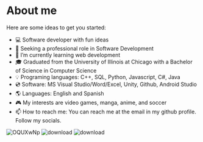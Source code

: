 # About me

Here are some ideas to get you started:
- 💻 Software developer with fun ideas
- 💼 Seeking a professional role in Software Development
- 🌱 I’m currently learning web development
- 🎓 Graduated from the University of Illinois at Chicago with a Bachelor of Science in Computer Science
- 💡 Programing languages: C++, SQL, Python, Javascript, C#, Java
- 💿 Software: MS Visual Studio/Word/Excel, Unity, Github, Android Studio
- 🌎 Languages: English and Spanish
- 🎮 My interests are video games, manga, anime, and soccer
- 📫 How to reach me:
  You can reach me at the email in my github profile. Follow my socials.

![OQUXwNp](https://github.com/luishdzm21/luishdzm21/assets/21163721/f7e7d027-afb5-47c4-8af5-f8c3d3f8a6ec)
![download](https://github.com/luishdzm21/luishdzm21/assets/21163721/68878c70-b6d9-4a5d-8751-6e6d25c2c957)
![download](https://github.com/luishdzm21/luishdzm21/assets/21163721/3896821c-68eb-4219-8133-79d3b4aa24bf)


